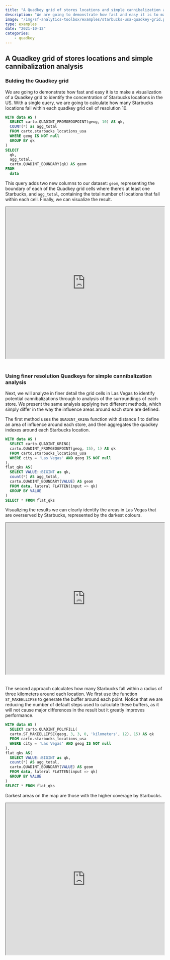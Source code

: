 ```yaml
---
title: "A Quadkey grid of stores locations and simple cannibalization analysis"
description: "We are going to demonstrate how fast and easy it is to make a visualization of a Quadkey grid to identify the concentration of Starbucks locations in the US."
image: "/img/sf-analytics-toolbox/examples/starbucks-usa-quadkey-grid.png"
type: examples
date: "2021-10-12"
categories:
    - quadkey
---
```

## A Quadkey grid of stores locations and simple cannibalization analysis

### Bulding the Quadkey grid

We are going to demonstrate how fast and easy it is to make a visualization of a Quadkey grid to identify the concentration of Starbucks locations in the US.
With a single query, we are going to calculate how many Starbucks locations fall within each quadkey grid cell of resolution 10.

```sql
WITH data AS (
  SELECT carto.QUADINT_FROMGEOGPOINT(geog, 10) AS qk,
  COUNT(*) as agg_total
  FROM carto.starbucks_locations_usa
  WHERE geog IS NOT null
  GROUP BY qk
)
SELECT
  qk, 
  agg_total,
  carto.QUADINT_BOUNDARY(qk) AS geom
FROM
  data
```

This query adds two new columns to our dataset: `geom`, representing the boundary of each of the Quadkey grid cells where there’s at least one Starbucks, and `agg_total`, containing the total number of locations that fall within each cell. Finally, we can visualize the result. 

<iframe height=480px width=100% style='margin-bottom:20px' src="https://public.carto.com/builder/ad949347-876c-4ea0-88df-e4113e5dcc91" title="Starbucks locations in the US aggregated in an quadkey grid of resolution 10."></iframe>

### Using finer resolution Quadkeys for simple cannibalization analysis

Next, we will analyze in finer detail the grid cells in Las Vegas to identify potential cannibalizations through to analysis of the surroundings of each store. We present the same analysis applying two different methods, which simply differ in the way the influence areas around each store are defined.

The first method uses the `QUADINT_KRING` function with distance 1 to define an area of influence around each store, and then aggregates the quadkey indexes around each Starbucks location.

```sql
WITH data AS (
  SELECT carto.QUADINT_KRING(
  carto.QUADINT_FROMGEOGPOINT(geog, 15), 1) AS qk
  FROM carto.starbucks_locations_usa
  WHERE city = 'Las Vegas' AND geog IS NOT null
),
flat_qks AS(
  SELECT VALUE::BIGINT as qk,
  count(*) AS agg_total, 
  carto.QUADINT_BOUNDARY(VALUE) AS geom
  FROM data, lateral FLATTEN(input => qk)
  GROUP BY VALUE
)
SELECT * FROM flat_qks
```

Visualizing the results we can clearly identify the areas in Las Vegas that are overserved by Starbucks, represented by the darkest colours.

<iframe height=480px width=100% style='margin-bottom:20px' src="https://public.carto.com/builder/2834aa81-96c0-4e00-b5bb-5a92c85a1caa" title="Starbucks locations around Las Vegas aggregated in an Quadkey grid of resolution 15 by using krings."></iframe>

The second approach calculates how many Starbucks fall within a radius of three kilometers around each location. We first use the function `ST_MAKEELLIPSE` to generate the buffer around each point. Notice that we are reducing the number of default steps used to calculate these buffers, as it will not cause major differences in the result but it greatly improves performance.

```sql
WITH data AS (
  SELECT carto.QUADINT_POLYFILL(
  carto.ST_MAKEELLIPSE(geog, 3, 3, 0, 'kilometers', 12), 15) AS qk
  FROM carto.starbucks_locations_usa
  WHERE city = 'Las Vegas' AND geog IS NOT null
),
flat_qks AS(
  SELECT VALUE::BIGINT as qk,
  count(*) AS agg_total, 
  carto.QUADINT_BOUNDARY(VALUE) AS geom
  FROM data, lateral FLATTEN(input => qk)
  GROUP BY VALUE
)
SELECT * FROM flat_qks
```

Darkest areas on the map are those with the higher coverage by Starbucks.

<iframe height=480px width=100% style='margin-bottom:20px' src="https://public.carto.com/builder/6f911e00-6328-47a8-8145-92a0f9f2d24c" title="Starbucks locations around Las Vegas aggregated in an Quadkey grid of resolution 15 by using ellipses."></iframe>